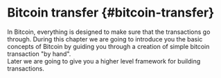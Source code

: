 # Bitcoin transfer {#bitcoin-transfer}
In Bitcoin, everything is designed to make sure that the transactions go through. During this chapter we are going to introduce you the basic concepts of Bitcoin by guiding you through a creation of simple bitcoin transaction "by hand".  
Later we are going to give you a higher level framework for building transactions.
